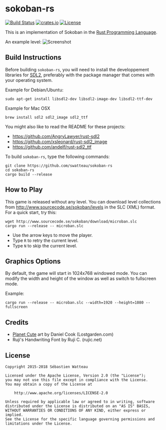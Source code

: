 # sokoban-rs

[![Build Status](https://travis-ci.org/swatteau/sokoban-rs.svg)](https://travis-ci.org/swatteau/sokoban-rs)
[![crates.io](https://img.shields.io/badge/crates.io-v1.2.2-brightgreen.svg)](https://crates.io/crates/sokoban-rs)
[![License](https://img.shields.io/badge/license-Apache%202-blue.svg)](https://www.apache.org/licenses/LICENSE-2.0)

This is an implementation of Sokoban in the [Rust Programming Language](https://www.rust-lang.org).

An example level:
![Screenshot](assets/image/screenshot.png)

## Build Instructions

Before building `sokoban-rs`, you will need to install the developpement libraries for [SDL2](https://www.libsdl.org), preferably with the package manager that comes
with your operating system.

Example for Debian/Ubuntu:

    sudo apt-get install libsdl2-dev libsdl2-image-dev libsdl2-ttf-dev

Example for Mac OSX

    brew install sdl2 sdl2_image sdl2_ttf

You might also like to read the README for these projects:

- <https://github.com/AngryLawyer/rust-sdl2>
- <https://github.com/xsleonard/rust-sdl2_image>
- <https://github.com/andelf/rust-sdl2_ttf>

To build `sokoban-rs`, type the following commands:

    git clone https://github.com/swatteau/sokoban-rs
    cd sokoban-rs
    cargo build --release

## How to Play

This game is released without any level. You can download level collections from <http://www.sourcecode.se/sokoban/levels> in the SLC (XML) format. For a quick start, try this:

    wget http://www.sourcecode.se/sokoban/download/microban.slc
    cargo run --release -- microban.slc

- Use the arrow keys to move the player.
- Type `R` to retry the current level.
- Type `N` to skip the current level.

## Graphics Options

By default, the game will start in 1024x768 windowed mode.
You can modify the width and height of the window as well as switch to fullscreen mode.

Example:

    cargo run --release -- microban.slc --width=1920 --height=1080 --fullscreen

## Credits

- [Planet Cute](http://www.lostgarden.com/2007/05/dancs-miraculously-flexible-game.html) art by Daniel Cook (Lostgarden.com)
- Ruji's Handwriting Font by Ruji C. (rujic.net)

## License

    Copyright 2015-2018 Sébastien Watteau

    Licensed under the Apache License, Version 2.0 (the "License");
    you may not use this file except in compliance with the License.
    You may obtain a copy of the License at

        http://www.apache.org/licenses/LICENSE-2.0

    Unless required by applicable law or agreed to in writing, software
    distributed under the License is distributed on an "AS IS" BASIS,
    WITHOUT WARRANTIES OR CONDITIONS OF ANY KIND, either express or implied.
    See the License for the specific language governing permissions and
    limitations under the License.
